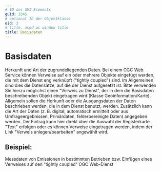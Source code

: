 ```yaml
---
# ID des GUI Elements
guid: 3345
# optional ID der Objektklasse
oid: 3
# title, used as window title
title: Basisdaten
---
```


# Basisdaten

Herkunft und Art der zugrundeliegenden Daten. Bei einem OGC Web Service können Verweise auf ein oder mehrere Objekte eingefügt werden, die mit dem Dienst eng verknüpft ("tightly coupled") sind. Im Allgemeinen sind dies die Datensätze, auf die der Dienst aufgesetzt ist. Bitte verwenden Sie hierzu möglichst einen "Verweis zu Dienst", der in dem die Basisdaten beschreibenden Objekt eingetragen wird (Klasse Geoinformation/Karte). Allgemein sollen die Herkunft oder die Ausgangsdaten der Daten beschrieben werden, die in dem Dienst benutzt, werden. Zusätzlich kann die Art der Daten (z. B. digital, automatisch ermittelt oder aus Umfrageergebnissen, Primärdaten, fehlerbereinigte Daten) angegeben werden. Der Eintrag kann hier direkt über die Auswahl der Registerkarte "Text" erfolgen oder es können Verweise eingetragen werden, indem der Link "Verweis anlegen/bearbeiten" angewählt wird.

## Beispiel:

Messdaten von Emissionen in bestimmten Betrieben bzw. Einfügen eines Verweises auf den "tightly coupled" OGC Web-Dienst
